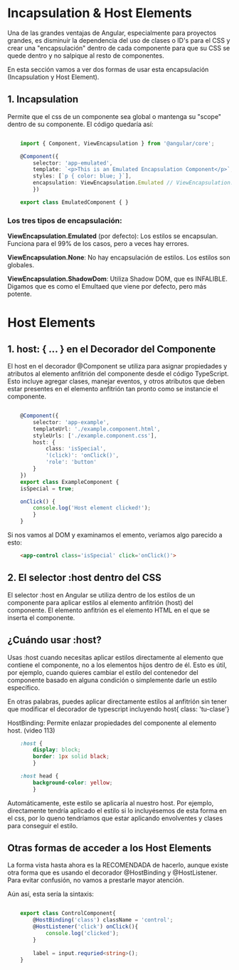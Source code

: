 # Incapsulation & Host Elements

Una de las grandes ventajas de Angular, especialmente para proyectos grandes, es disminuir la dependencia del uso de clases o ID's para el CSS y crear una "encapsulación" dentro de cada componente para que su CSS se quede dentro y no salpique al resto de componentes. 

En esta sección vamos a ver dos formas de usar esta encapsulación (Incapsulation y Host Element).

## 1. Incapsulation

Permite que el css de un componente sea global o mantenga su "scope" dentro de su componente. El código quedaría así:

```typescript

    import { Component, ViewEncapsulation } from '@angular/core';

    @Component({
        selector: 'app-emulated',
        template: `<p>This is an Emulated Encapsulation Component</p>`,
        styles: [`p { color: blue; }`],
        encapsulation: ViewEncapsulation.Emulated // ViewEncapsulation.None // ViewEncapsulation.ShadowDom
        })

    export class EmulatedComponent { }

```
### Los tres tipos de encapsulación: 

**ViewEncapsulation.Emulated** (por defecto): Los estilos se encapsulan. Funciona para el 99% de los casos, pero a veces hay errores.

**ViewEncapsulation.None**: No hay encapsulación de estilos. Los estilos son globales.

**ViewEncapsulation.ShadowDom**: Utiliza Shadow DOM, que es INFALIBLE. Digamos que es como el Emultaed que viene por defecto, pero más potente.


# Host Elements

## 1. host: { ... } en el Decorador del Componente

El host en el decorador @Component se utiliza para asignar propiedades y atributos al elemento anfitrión del componente desde el código TypeScript. Esto incluye agregar clases, manejar eventos, y otros atributos que deben estar presentes en el elemento anfitrión tan pronto como se instancie el componente.

```typescript

    @Component({
        selector: 'app-example',
        templateUrl: './example.component.html',
        styleUrls: ['./example.component.css'],
        host: {
            class: 'isSpecial',
            '(click)': 'onClick()',
            'role': 'button'
        }
    })
    export class ExampleComponent {
    isSpecial = true;

    onClick() {
        console.log('Host element clicked!');
        }
    }
```

Si nos vamos al DOM y examinamos el emento, veríamos algo parecido a esto:

```html
    <app-control class='isSpecial' click='onClick()'>
```


## 2. El selector :host dentro del CSS

El selector :host en Angular se utiliza dentro de los estilos de un componente para aplicar estilos al elemento anfitrión (host) del componente. El elemento anfitrión es el elemento HTML en el que se inserta el componente.

## ¿Cuándo usar :host?
Usas :host cuando necesitas aplicar estilos directamente al elemento que contiene el componente, no a los elementos hijos dentro de él. Esto es útil, por ejemplo, cuando quieres cambiar el estilo del contenedor del componente basado en alguna condición o simplemente darle un estilo específico.

En otras palabras, puedes aplicar directamente estilos al anfitrión sin tener que modificar el decorador de typescript incluyendo host{ class: 'tu-clase'}


HostBinding: Permite enlazar propiedades del componente al elemento host. 
(video 113)

```css
    :host {
        display: block;
        border: 1px solid black;
        }

    :host head {
        background-color: yellow;
        }
```

Automáticamente, este estilo se aplicaría al nuestro host. Por ejemplo, <nuestro-componente> </nuestro-componente> directamente tendría aplicado el estilo si lo incluyésemos de esta forma en el css, por lo queno tendríamos que estar aplicando envolventes y clases para conseguir el estilo.


## Otras formas de acceder a los Host Elements

La forma vista hasta ahora es la RECOMENDADA de hacerlo, aunque existe otra forma que es usando el decorador @HostBinding y @HostListener.
Para evitar confusión, no vamos a prestarle mayor atención.

Aún así, esta sería la sintaxis:

```typescript

    export class ControlComponent{
        @HostBinding('class') className = 'control';
        @HostListener('click') onClick(){
            console.log('clicked');
        } 
  
        label = input.requried<string>();
    }

```
